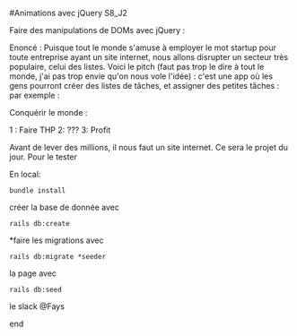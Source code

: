 #Animations avec jQuery  S8_J2

Faire des manipulations de DOMs avec jQuery :

Enoncé : Puisque tout le monde s'amuse à employer le mot startup pour toute entreprise ayant un site internet, nous allons disrupter un secteur très populaire, celui des listes. Voici le pitch (faut pas trop le dire à tout le monde, j'ai pas trop envie qu'on nous vole l'idée) : c'est une app où les gens pourront créer des listes de tâches, et assigner des petites tâches : par exemple :

Conquérir le monde :

1 : Faire THP
2: ???
3: Profit

Avant de lever des millions, il nous faut un site internet. Ce sera le projet du jour.
Pour le tester

En local: 

`bundle install` 

créer la base de donnée avec 

`rails db:create` 

*faire les migrations avec 

`rails db:migrate *seeder`

la page avec 

`rails db:seed`



 le slack @Fays

end
